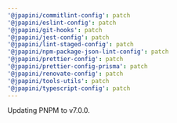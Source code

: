```yaml
---
'@jpapini/commitlint-config': patch
'@jpapini/eslint-config': patch
'@jpapini/git-hooks': patch
'@jpapini/jest-config': patch
'@jpapini/lint-staged-config': patch
'@jpapini/npm-package-json-lint-config': patch
'@jpapini/prettier-config': patch
'@jpapini/prettier-config-prisma': patch
'@jpapini/renovate-config': patch
'@jpapini/tools-utils': patch
'@jpapini/typescript-config': patch
---
```


Updating PNPM to v7.0.0.
